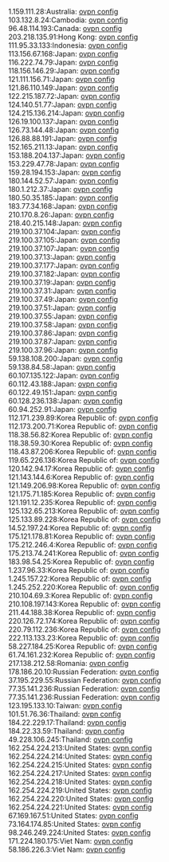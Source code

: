 1.159.111.28:Australia: [ovpn config](vpn/1_159_111_28.ovpn)  
103.132.8.24:Cambodia: [ovpn config](vpn/103_132_8_24.ovpn)  
96.48.114.193:Canada: [ovpn config](vpn/96_48_114_193.ovpn)  
203.218.135.91:Hong Kong: [ovpn config](vpn/203_218_135_91.ovpn)  
111.95.33.133:Indonesia: [ovpn config](vpn/111_95_33_133.ovpn)  
113.156.67.168:Japan: [ovpn config](vpn/113_156_67_168.ovpn)  
116.222.74.79:Japan: [ovpn config](vpn/116_222_74_79.ovpn)  
118.156.146.29:Japan: [ovpn config](vpn/118_156_146_29.ovpn)  
121.111.156.71:Japan: [ovpn config](vpn/121_111_156_71.ovpn)  
121.86.110.149:Japan: [ovpn config](vpn/121_86_110_149.ovpn)  
122.215.187.72:Japan: [ovpn config](vpn/122_215_187_72.ovpn)  
124.140.51.77:Japan: [ovpn config](vpn/124_140_51_77.ovpn)  
124.215.136.214:Japan: [ovpn config](vpn/124_215_136_214.ovpn)  
126.19.100.137:Japan: [ovpn config](vpn/126_19_100_137.ovpn)  
126.73.144.48:Japan: [ovpn config](vpn/126_73_144_48.ovpn)  
126.88.88.191:Japan: [ovpn config](vpn/126_88_88_191.ovpn)  
152.165.211.13:Japan: [ovpn config](vpn/152_165_211_13.ovpn)  
153.188.204.137:Japan: [ovpn config](vpn/153_188_204_137.ovpn)  
153.229.47.78:Japan: [ovpn config](vpn/153_229_47_78.ovpn)  
159.28.194.153:Japan: [ovpn config](vpn/159_28_194_153.ovpn)  
180.144.52.57:Japan: [ovpn config](vpn/180_144_52_57.ovpn)  
180.1.212.37:Japan: [ovpn config](vpn/180_1_212_37.ovpn)  
180.50.35.185:Japan: [ovpn config](vpn/180_50_35_185.ovpn)  
183.77.34.168:Japan: [ovpn config](vpn/183_77_34_168.ovpn)  
210.170.8.26:Japan: [ovpn config](vpn/210_170_8_26.ovpn)  
218.40.215.148:Japan: [ovpn config](vpn/218_40_215_148.ovpn)  
219.100.37.104:Japan: [ovpn config](vpn/219_100_37_104.ovpn)  
219.100.37.105:Japan: [ovpn config](vpn/219_100_37_105.ovpn)  
219.100.37.107:Japan: [ovpn config](vpn/219_100_37_107.ovpn)  
219.100.37.13:Japan: [ovpn config](vpn/219_100_37_13.ovpn)  
219.100.37.177:Japan: [ovpn config](vpn/219_100_37_177.ovpn)  
219.100.37.182:Japan: [ovpn config](vpn/219_100_37_182.ovpn)  
219.100.37.19:Japan: [ovpn config](vpn/219_100_37_19.ovpn)  
219.100.37.31:Japan: [ovpn config](vpn/219_100_37_31.ovpn)  
219.100.37.49:Japan: [ovpn config](vpn/219_100_37_49.ovpn)  
219.100.37.51:Japan: [ovpn config](vpn/219_100_37_51.ovpn)  
219.100.37.55:Japan: [ovpn config](vpn/219_100_37_55.ovpn)  
219.100.37.58:Japan: [ovpn config](vpn/219_100_37_58.ovpn)  
219.100.37.86:Japan: [ovpn config](vpn/219_100_37_86.ovpn)  
219.100.37.87:Japan: [ovpn config](vpn/219_100_37_87.ovpn)  
219.100.37.96:Japan: [ovpn config](vpn/219_100_37_96.ovpn)  
59.138.108.200:Japan: [ovpn config](vpn/59_138_108_200.ovpn)  
59.138.84.58:Japan: [ovpn config](vpn/59_138_84_58.ovpn)  
60.107.135.122:Japan: [ovpn config](vpn/60_107_135_122.ovpn)  
60.112.43.188:Japan: [ovpn config](vpn/60_112_43_188.ovpn)  
60.122.49.151:Japan: [ovpn config](vpn/60_122_49_151.ovpn)  
60.128.236.138:Japan: [ovpn config](vpn/60_128_236_138.ovpn)  
60.94.252.91:Japan: [ovpn config](vpn/60_94_252_91.ovpn)  
112.171.239.89:Korea Republic of: [ovpn config](vpn/112_171_239_89.ovpn)  
112.173.200.71:Korea Republic of: [ovpn config](vpn/112_173_200_71.ovpn)  
118.38.56.82:Korea Republic of: [ovpn config](vpn/118_38_56_82.ovpn)  
118.38.59.30:Korea Republic of: [ovpn config](vpn/118_38_59_30.ovpn)  
118.43.87.206:Korea Republic of: [ovpn config](vpn/118_43_87_206.ovpn)  
119.65.226.136:Korea Republic of: [ovpn config](vpn/119_65_226_136.ovpn)  
120.142.94.17:Korea Republic of: [ovpn config](vpn/120_142_94_17.ovpn)  
121.143.144.6:Korea Republic of: [ovpn config](vpn/121_143_144_6.ovpn)  
121.149.206.98:Korea Republic of: [ovpn config](vpn/121_149_206_98.ovpn)  
121.175.71.185:Korea Republic of: [ovpn config](vpn/121_175_71_185.ovpn)  
121.191.12.235:Korea Republic of: [ovpn config](vpn/121_191_12_235.ovpn)  
125.132.65.213:Korea Republic of: [ovpn config](vpn/125_132_65_213.ovpn)  
125.133.89.228:Korea Republic of: [ovpn config](vpn/125_133_89_228.ovpn)  
14.52.197.24:Korea Republic of: [ovpn config](vpn/14_52_197_24.ovpn)  
175.121.178.81:Korea Republic of: [ovpn config](vpn/175_121_178_81.ovpn)  
175.212.246.4:Korea Republic of: [ovpn config](vpn/175_212_246_4.ovpn)  
175.213.74.241:Korea Republic of: [ovpn config](vpn/175_213_74_241.ovpn)  
183.98.54.25:Korea Republic of: [ovpn config](vpn/183_98_54_25.ovpn)  
1.237.96.33:Korea Republic of: [ovpn config](vpn/1_237_96_33.ovpn)  
1.245.157.22:Korea Republic of: [ovpn config](vpn/1_245_157_22.ovpn)  
1.245.252.220:Korea Republic of: [ovpn config](vpn/1_245_252_220.ovpn)  
210.104.69.3:Korea Republic of: [ovpn config](vpn/210_104_69_3.ovpn)  
210.108.197.143:Korea Republic of: [ovpn config](vpn/210_108_197_143.ovpn)  
211.44.188.38:Korea Republic of: [ovpn config](vpn/211_44_188_38.ovpn)  
220.126.72.174:Korea Republic of: [ovpn config](vpn/220_126_72_174.ovpn)  
220.79.112.236:Korea Republic of: [ovpn config](vpn/220_79_112_236.ovpn)  
222.113.133.23:Korea Republic of: [ovpn config](vpn/222_113_133_23.ovpn)  
58.227.184.25:Korea Republic of: [ovpn config](vpn/58_227_184_25.ovpn)  
61.74.161.232:Korea Republic of: [ovpn config](vpn/61_74_161_232.ovpn)  
217.138.212.58:Romania: [ovpn config](vpn/217_138_212_58.ovpn)  
178.186.20.10:Russian Federation: [ovpn config](vpn/178_186_20_10.ovpn)  
37.195.229.55:Russian Federation: [ovpn config](vpn/37_195_229_55.ovpn)  
77.35.141.236:Russian Federation: [ovpn config](vpn/77_35_141_236.ovpn)  
77.35.141.236:Russian Federation: [ovpn config](vpn/77_35_141_236.ovpn)  
123.195.133.10:Taiwan: [ovpn config](vpn/123_195_133_10.ovpn)  
101.51.76.36:Thailand: [ovpn config](vpn/101_51_76_36.ovpn)  
184.22.229.17:Thailand: [ovpn config](vpn/184_22_229_17.ovpn)  
184.22.33.59:Thailand: [ovpn config](vpn/184_22_33_59.ovpn)  
49.228.106.245:Thailand: [ovpn config](vpn/49_228_106_245.ovpn)  
162.254.224.213:United States: [ovpn config](vpn/162_254_224_213.ovpn)  
162.254.224.214:United States: [ovpn config](vpn/162_254_224_214.ovpn)  
162.254.224.215:United States: [ovpn config](vpn/162_254_224_215.ovpn)  
162.254.224.217:United States: [ovpn config](vpn/162_254_224_217.ovpn)  
162.254.224.218:United States: [ovpn config](vpn/162_254_224_218.ovpn)  
162.254.224.219:United States: [ovpn config](vpn/162_254_224_219.ovpn)  
162.254.224.220:United States: [ovpn config](vpn/162_254_224_220.ovpn)  
162.254.224.221:United States: [ovpn config](vpn/162_254_224_221.ovpn)  
67.169.167.51:United States: [ovpn config](vpn/67_169_167_51.ovpn)  
73.164.174.85:United States: [ovpn config](vpn/73_164_174_85.ovpn)  
98.246.249.224:United States: [ovpn config](vpn/98_246_249_224.ovpn)  
171.224.180.175:Viet Nam: [ovpn config](vpn/171_224_180_175.ovpn)  
58.186.226.3:Viet Nam: [ovpn config](vpn/58_186_226_3.ovpn)  
